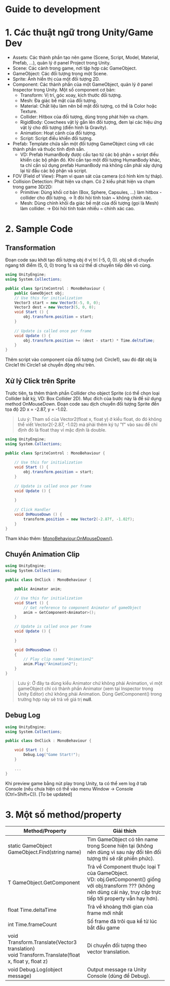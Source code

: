 # Guide to development
# 1. Các thuật ngữ trong Unity/Game Dev
* Assets: Các thành phần tạo nên game (Scene, Script, Model, Material, Prefab, ...), quản lý ở panel Project trong Unity.
* Scene: Các cảnh trong game, nơi tập hợp các GameObject.
* GameObject: Các đối tượng trong một Scene.
* Sprite: Ảnh hiển thị của một đối tượng 2D.
* Component: Các thành phần của một GameObject, quản lý ở panel Inspector trong Unity. Một số component cơ bản:
  * Transform: Vị trí, góc xoay, kích thước đối tượng.
  * Mesh: Đa giác bề mặt của đối tượng.
  * Material: Chất liệu làm nên bề mặt đối tượng, có thể là Color hoặc Texture.
  * Collider: Hitbox của đối tượng, dùng trong phát hiện va chạm.
  * RigidBody: Cowchees vật lý gắn lên đối tượng, đem lại các hiệu ứng vật lý cho đối tượng (điển hình là Gravity).
  * Animation: Hoạt cảnh của đối tượng.
  * Script: Script điều khiển đối tượng.
* Prefab: Template chứa sẵn một đối tượng GameObject cùng với các thành phần và thuộc tính định sẵn.
  * VD: Prefab HumanBody được cấu tạo từ các bộ phận + script điều khiển các bộ phận đó. Khi cần tạo một đối tượng HumanBody khác, ta chỉ cần sử dụng prefab HumanBody mà không cần phải xây dựng lại từ đầu các bộ phận và script.
* FOV (Field of View): Phạm vi quan sát của camera (có hình kim tự tháp).
* Collision Detection: Phát hiện va chạm. Có 2 kiểu phát hiện va chạm trong game 3D/2D:
  * Primitive: Dùng khối cơ bản (Box, Sphere, Capsules, ...) làm hitbox - collider cho đối tượng. -> Ít đòi hỏi tính toán ~ không chính xác.
  * Mesh: Dùng chính khối đa giác bề mặt của đối tượng (gọi là Mesh) làm collider. -> Đòi hỏi tính toán nhiều ~ chính xác cao.

# 2. Sample Code
## Transformation
Đoạn code sau khởi tạo đối tượng obj ở vị trí (-5, 0, 0).
obj sẽ di chuyển ngang tới điểm (5, 0, 0) trong 1s và cứ thế di chuyển tiếp đến vô cùng. 
```C#
using UnityEngine;
using System.Collections;

public class SpriteControl : MonoBehaviour {
    public GameObject obj;
    // Use this for initialization
    Vector3 start = new Vector3(-5, 0, 0);
    Vector3 dest = new Vector3(5, 0, 0);
	void Start () {
        obj.transform.position = start;
	}
	
	// Update is called once per frame
	void Update () {
        obj.transform.position += (dest - start) * Time.deltaTime;
	}
}

```
Thêm script vào component của đối tượng (vd: Circle1), sau đó đặt obj là Circle1 thì Circle1 sẽ chuyển động như trên.
## Xử lý Click trên Sprite
Trước tiên, ta thêm thành phần Collider cho object Sprite (có thể chọn loại Collider bất kỳ, VD: Box Collider 2D). Mục đích của bước này là để sử dụng method OnMouseDown.
Đoạn code sau dịch chuyển đối tượng Sprite đến tọa độ 2D x = -2.87, y = -1.02.
> Lưu ý: Tham số của Vector2(float x, float y) ở kiểu float, do đó không thể viết Vector2(-2.87, -1.02) mà phải thêm ký tự "f" vào sau để chỉ định đó là float thay vì mặc định là double.

```C#
using UnityEngine;
using System.Collections;

public class SpriteControl : MonoBehaviour {
    
    // Use this for initialization
    void Start () {
        obj.transform.position = start;
    }
	
	// Update is called once per frame
	void Update () {
        
	}
	
	// Click Handler
	void OnMouseDown () {
		transform.position = new Vector2(-2.87f, -1.02f);
	}
}

```
Tham khảo thêm: [MonoBehaviour.OnMouseDown()](http://docs.unity3d.com/ScriptReference/MonoBehaviour.OnMouseDown.html).
## Chuyển Animation Clip
```C#
using UnityEngine;
using System.Collections;

public class OnClick : MonoBehaviour {

    public Animator anim;

	// Use this for initialization
	void Start () {
		// Get reference to component Animator of gameObject
        anim = GetComponent<Animator>();
    }
	
	// Update is called once per frame
	void Update () {
	
	}

    void OnMouseDown ()
    {
    	// Play clip named "Animation2"
        anim.Play("Animation2");
    }
}
```
> Lưu ý: Ở đây ta dùng kiểu Animator chứ không phải Animation, vì một gameObject chỉ có thành phần Animator (xem tại Inspector trong Unity Editor) chứ không phải Animation. Dùng GetComponent<Animation>() trong trường hợp này sẽ trả về giá trị **null**.

## Debug Log
```C#
using UnityEngine;
using System.Collections;

public class OnClick : MonoBehaviour {

	void Start () {
		Debug.Log("Game Start!");
	}
	
	...
}
```
Khi preview game bằng nút play trong Unity, ta có thể xem log ở tab Console (nếu chưa hiện có thể vào menu Window -> Console (Ctrl+Shift+C)).
[To be updated]
# 3. Một số method/property
| Method/Property                                          | Giải thích                              |
| -------------------------------------------------------- | --------------------------------------- |
| static GameObject GameObject.Find(string name)           | Tìm GameObject có tên name trong Scene hiện tại (không nên dùng vì sau này đổi tên đối tượng thì sẽ rất phiền phức). |
| T GameObject.GetComponent<T>                             | Trả về Component thuộc loại T của GameObject.<br> VD: obj.GetComponent<Transform>() giống với obj.transform ??? (không nên dùng cái này, truy cập trực tiếp tới property vẫn hay hơn). |
| float Time.deltaTime                                     | Trả về khoảng thời gian của frame mới nhất |
| int Time.frameCount                                      | Số frame đã trôi qua kể từ lúc bắt đầu game |
| void Transform.Translate(Vector3 translation)<br>void Transform.Translate(float x, float y, float z) | Di chuyển đối tượng theo vector translation. |
| void Debug.Log(object message)                           | Output message ra Unity Console (dùng để Debug). |
